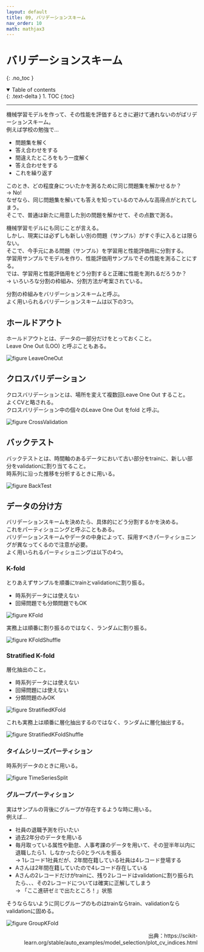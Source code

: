 ```yaml
---
layout: default
title: 09, バリデーションスキーム
nav_order: 10
math: mathjax3
---
```


# バリデーションスキーム
{: .no_toc }

<details open markdown="block">
  <summary>
    Table of contents
  </summary>
  {: .text-delta }
1. TOC
{:toc}
</details>

---


機械学習モデルを作って、その性能を評価するときに避けて通れないのがばリデーションスキーム。  
例えば学校の勉強で...
- 問題集を解く
- 答え合わせをする
- 間違えたところをもう一度解く
- 答え合わせをする
- これを繰り返す

このとき、どの程度身についたかを測るために同じ問題集を解かせるか？  
&rarr; No!  
なぜなら、同じ問題集を解いても答えを知っているのでみんな高得点がとれてしまう。  
そこで、普通は新たに用意した別の問題を解かせて、その点数で測る。  
  
機械学習モデルにも同じことが言える。  
しかし、現実には必ずしも新しい別の問題（サンプル）がすぐ手に入るとは限らない。  
そこで、今手元にある問題（サンプル）を学習用と性能評価用に分割する。  
学習用サンプルでモデルを作り、性能評価用サンプルでその性能を測ることにする。  
では、学習用と性能評価用をどう分割すると正確に性能を測れるだろうか？  
&rarr; いろいろな分割の枠組み、分割方法が考案されている。  

分割の枠組みをバリデーションスキームと呼ぶ。  
よく用いられるバリデーションスキームは以下の3つ。

## ホールドアウト

ホールドアウトとは、データの一部分だけをとっておくこと。  
Leave One Out (LOO) と呼ぶこともある。  

![figure LeaveOneOut](./figures/LeaveOneOut.png)

## クロスバリデーション

クロスバリデーションとは、場所を変えて複数回Leave One Out すること。  
よくCVと略される。  
クロスバリデーション中の個々のLeave One Out をfold と呼ぶ。  

![figure CrossValidation](./figures/CrossValidation.png)

## バックテスト

バックテストとは、時間軸のあるデータにおいて古い部分をtrainに、新しい部分をvalidationに割り当てること。  
時系列に沿った推移を分析するときに用いる。  

![figure BackTest](./figures/BackTest.png)

## データの分け方

バリデーションスキームを決めたら、具体的にどう分割するかを決める。  
これをパーティショニングと呼ぶこともある。  
バリデーションスキームやデータの中身によって、採用すべきパーティショニングが異なってくるので注意が必要。  
よく用いられるパーティショニングは以下の4つ。

### K-fold

とりあえずサンプルを順番にtrainとvalidationに割り振る。  
- 時系列データには使えない
- 回帰問題でも分類問題でもOK

![figure KFold](./figures/KFold.png)  

実務上は順番に割り振るのではなく、ランダムに割り振る。  

![figure KFoldShuffle](./figures/KFoldShuffle.png)

### Stratified K-fold

層化抽出のこと。  
- 時系列データには使えない
- 回帰問題には使えない
- 分類問題のみOK

![figure StratifiedKFold](./figures/StratifiedKFold.png)

これも実務上は順番に層化抽出するのではなく、ランダムに層化抽出する。  

![figure StratifiedKFoldShuffle](./figures/StratifiedKFoldShuffle.png)

### タイムシリーズパーティション

時系列データのときに用いる。

![figure TimeSeriesSplit](./figures/TimeSeriesSplit.png)

### グループパーティション

実はサンプルの背後にグループが存在するような時に用いる。  
例えば...
- 社員の退職予測を行いたい
- 過去2年分のデータを用いる
- 毎月取っている属性や勤怠、人事考課のデータを用いて、その翌半年以内に退職したら1、しなかったら0とラベルを振る  
  &rarr; 1レコード1社員だが、2年間在籍している社員は4レコード登場する  
- Aさんは2年間在籍していたので4レコード存在している
- Aさんの2レコードだけがtrainに、残り2レコードはvalidationに割り振られたら、、、その2レコードについては確実に正解してしまう  
  &rarr; 「ここ進研ゼミで出たところ！」状態  

そうならないように同じグループのものはtrainならtrain、validationならvalidationに固める。

![figure GroupKFold](./figures/GroupKFold.png)
<div style="text-align: right;">
出典：https://scikit-learn.org/stable/auto_examples/model_selection/plot_cv_indices.html
</div>